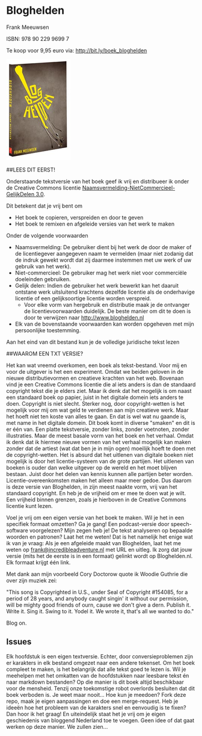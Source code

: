 # Bloghelden

Frank Meeuwsen

ISBN: 978 90 229 9699 7

Te koop voor 9,95 euro via: http://bit.ly/boek_bloghelden

![](cover_bloghelden.jpg "")

##LEES DIT EERST!

Onderstaande tekstversie van het boek geef ik vrij en distribueer ik onder de Creative Commons licentie [Naamsvermelding-NietCommercieel-GelijkDelen 3.0](http://creativecommons.org/licenses/by-nc-sa/3.0/nl/).

Dit betekent dat je vrij bent om

* Het boek te copieren, verspreiden en door te geven
* Het boek te remixen en afgeleide versies van het werk te maken

Onder de volgende voorwaarden

* Naamsvermelding: De gebruiker dient bij het werk de door de maker of de licentiegever aangegeven naam te vermelden (maar niet zodanig dat de indruk gewekt wordt dat zij daarmee instemmen met uw werk of uw gebruik van het werk).
* Niet-commercieel: De gebruiker mag het werk niet voor commerciële doeleinden gebruiken.
* Gelijk delen: Indien de gebruiker het werk bewerkt kan het daaruit ontstane werk uitsluitend krachtens dezelfde licentie als de onderhavige licentie of een gelijksoortige licentie worden verspreid.
   * Voor elke vorm van hergebruik en distributie maak je de ontvanger de licentievoorwaarden duidelijk. De beste manier om dit te doen is door te verwijzen naar http://www.bloghelden.nl   
* Elk van de bovenstaande voorwaarden kan worden opgeheven met mijn persoonlijke toestemming.

Aan het eind van dit bestand kun je de volledige juridische tekst lezen


##WAAROM EEN TXT VERSIE?

Het kan wat vreemd overkomen, een boek als tekst-bestand. Voor mij en voor de uitgever is het een experiment. Omdat we beiden geloven in de nieuwe distributievormen en creatieve krachten van het web. Bovenaan vind je een Creative Commons licentie die al iets anders is dan de standaard copyright tekst die je elders ziet. Maar ik denk dat het mogelijk is om naast een standaard boek op papier, juist in het digitale domein iets anders te doen.
Copyright is niet slecht. Sterker nog, door copyright-wetten is het mogelijk voor mij om wat geld te verdienen aan mijn creatieve werk. Maar het hoeft niet ten koste van alles te gaan. En dat is wel wat nu gaande is, met name in het digitale domein.
Dit boek komt in diverse "smaken" en dit is er één van. Een platte tekstversie, zonder links, zonder voetnoten, zonder illustraties. Maar de meest basale vorm van het boek en het verhaal. Omdat ik denk dat ik hiermee nieuwe vormen van het verhaal mogelijk kan maken zonder dat de artiest (wat dat ben je in mijn ogen) moeilijk hoeft te doen met de copyright-wetten. Het is absurd dat het uitlenen van digitale boeken niet mogelijk is door het licentie-systeem van de grote partijen. Het uitlenen van boeken is ouder dan welke uitgever op de wereld en het moet blijven bestaan. Juist door het delen van kennis kunnen alle partijen beter worden. Licentie-overeenkomsten maken het alleen maar meer gedoe.
Dus daarom is deze versie van Bloghelden, in zijn meest naakte vorm, vrij van het standaard copyright. En heb je de vrijheid om er mee te doen wat je wilt. Een vrijheid binnen grenzen, zoals je hierboven in de Creative Commons licentie kunt lezen.

Voel je vrij om een eigen versie van het boek te maken. Wil je het in een specifiek formaat omzetten? Ga je gang! Een podcast-versie door speech-software voorgelezen? Mijn zegen heb je! De tekst analyseren op bepaalde woorden en patronen? Laat het me weten!
Dat is het namelijk het enige wat ik van je vraag: Als je een afgeleide maakt van Bloghelden, laat het me weten op frank@incredibleadventure.nl met URL en uitleg. Ik zorg dat jouw versie (mits het de eerste is in een formaat) gelinkt wordt op Bloghelden.nl. Elk formaat krijgt één link.

Met dank aan mijn voorbeeld Cory Doctorow quote ik Woodie Guthrie die over zijn muziek zei:

"This song is Copyrighted in U.S., under Seal of Copyright #154085, for a period of 28 years, and anybody caught singin' it without our permission, will be mighty good friends of ourn, cause we don't give a dern. Publish it. Write it. Sing it. Swing to it. Yodel it. We wrote it, that's all we wanted to do."


Blog on.

## Issues
Elk hoofdstuk is een eigen textversie. Echter, door conversieproblemen zijn er karakters in elk bestand omgezet naar een andere tekenset. Om het boek compleet te maken, is het belangrijk dat alle tekst goed te lezen is.
Wil je meehelpen met het omkatten van de hoofdstukken naar leesbare tekst én naar markdown bestanden? Op die manier is dit boek altijd beschikbaar voor de mensheid. Tenzij onze toekomstige robot overlords besluiten dat dit boek verboden is. Je weet maar nooit...
Hoe kun je meedoen? Fork deze repo, maak je eigen aanpassingen en doe een merge-request. Heb je ideeën hoe het probleem van de karakters snel en eenvoudig is te fixen? Dan hoor ik het graag!
En uiteindelijk staat het je vrij om je eigen geschiedenis van bloggend Nederland toe te voegen. Geen idee of dat gaat werken op deze manier. We zullen zien...
